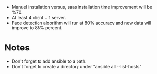 
- Manuel installation versus, saas installation time improvement will be %70.
- At least 4 client + 1 server.
- Face detection algorithm will run at 80% accuracy and new data will improve to 85% percent.


# Notes
- Don't forget to add ansible to a path.
- Don't forget to create a directory under "ansible all --list-hosts"
